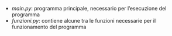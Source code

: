 - *main.py*: programma principale, necessario per l’esecuzione del programma
- *funzioni.py*: contiene alcune tra le funzioni necessarie per il funzionamento del programma
